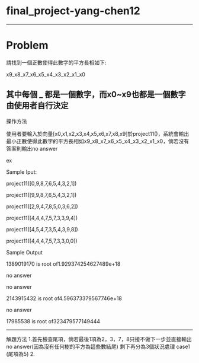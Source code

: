# final_project-yang-chen12
-----------------------------------------------------------------------------------------------------------------------------------------------------------------------------------
# Problem

請找到一個正數使得此數字的平方長相如下:

x9_x8_x7_x6_x5_x4_x3_x2_x1_x0

其中每個 _ 都是一個數字，而x0~x9也都是一個數字由使用者自行決定
-----------------------------------------------------------------------------------------------------------------------------------------------------------------------------------
操作方法

使用者要輸入於向量[x0,x1,x2,x3,x4,x5,x6,x7,x8,x9]於project11()，系統會輸出最小正數使得此數字的平方長相如x9_x8_x7_x6_x5_x4_x3_x2_x1_x0，倘若沒有答案則輸出no answer

ex

Sample Iput:

project11([0,9,8,7,6,5,4,3,2,1])

project11([9,9,8,7,6,5,4,3,2,1])

project11([2,9,4,7,8,5,0,3,6,2])

project11([4,4,4,7,5,7,3,3,9,4])

project11([4,5,4,7,3,5,4,3,9,8])

project11([4,4,4,7,5,7,3,3,0,0])

Sample Output

1389019170 is root of1.929374254627489e+18

no answer

no answer

2143915432 is root of4.596373379567746e+18

no answer

17985538 is root of323479577149444

-----------------------------------------------------------------------------------------------------------------------------------------------------------------------------------
解題方法
1.首先檢查尾項，倘若最後1項為2，3，7，8只接不做下一步並直接輸出no answer(因為沒有任何樹的平方為這些數結尾)
剩下再分為3個狀況處理
  case1 (尾項為5)
  2.
    
